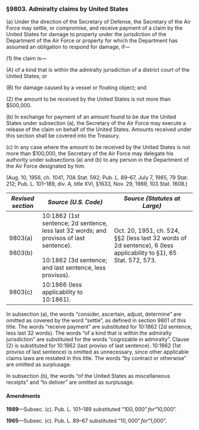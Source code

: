 ### §9803. Admiralty claims by United States ###

(a) Under the direction of the Secretary of Defense, the Secretary of the Air Force may settle, or compromise, and receive payment of a claim by the United States for damage to property under the jurisdiction of the Department of the Air Force or property for which the Department has assumed an obligation to respond for damage, if—

(1) the claim is—

(A) of a kind that is within the admiralty jurisdiction of a district court of the United States; or

(B) for damage caused by a vessel or floating object; and

(2) the amount to be received by the United States is not more than $500,000.

(b) In exchange for payment of an amount found to be due the United States under subsection (a), the Secretary of the Air Force may execute a release of the claim on behalf of the United States. Amounts received under this section shall be covered into the Treasury.

(c) In any case where the amount to be received by the United States is not more than $100,000, the Secretary of the Air Force may delegate his authority under subsections (a) and (b) to any person in the Department of the Air Force designated by him.

(Aug. 10, 1956, ch. 1041, 70A Stat. 592; Pub. L. 89–67, July 7, 1965, 79 Stat. 212; Pub. L. 101–189, div. A, title XVI, §1633, Nov. 29, 1989, 103 Stat. 1608.)

|   *Revised section*    |                                                                  *Source (U.S. Code)*                                                                   |                                          *Source (Statutes at Large)*                                           |
|------------------------|---------------------------------------------------------------------------------------------------------------------------------------------------------|-----------------------------------------------------------------------------------------------------------------|
|9803(a)<br/><br/>9803(b)|10:1862 (1st sentence; 2d sentence, less last 32 words; and provisos of last sentence).<br/><br/>10:1862 (3d sentence; and last sentence, less provisos).|Oct. 20, 1951, ch. 524, §§2 (less last 32 words of 2d sentence), 6 (less applicability to §1), 65 Stat. 572, 573.|
|        9803(c)         |                                                        10:1866 (less applicability to 10:1861).                                                         |                                                                                                                 |

In subsection (a), the words “consider, ascertain, adjust, determine” are omitted as covered by the word “settle”, as defined in section 9801 of this title. The words “receive payment” are substituted for 10:1862 (2d sentence, less last 32 words). The words “of a kind that is within the admiralty jurisdiction” are substituted for the words “cognizable in admiralty”. Clause (2) is substituted for 10:1862 (last proviso of last sentence). 10:1862 (1st proviso of last sentence) is omitted as unnecessary, since other applicable claims laws are restated in this title. The words “by contract or otherwise” are omitted as surplusage.

In subsection (b), the words “of the United States as miscellaneous receipts” and “to deliver” are omitted as surplusage.

#### Amendments ####

**1989**—Subsec. (c). Pub. L. 101–189 substituted “$100,000” for “$10,000”.

**1965**—Subsec. (c). Pub. L. 89–67 substituted “$10,000” for “$1,000”.